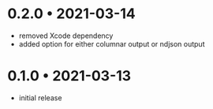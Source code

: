 # 0.2.0 • 2021-03-14
- removed Xcode dependency
- added option for either columnar output or ndjson output

# 0.1.0 • 2021-03-13
- initial release